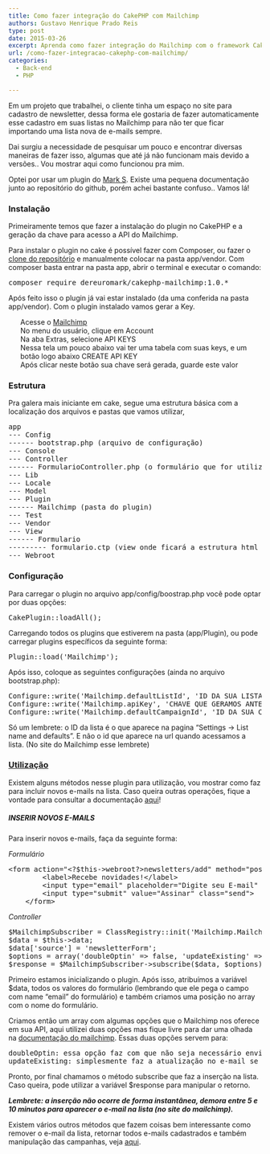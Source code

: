 ```yaml
---
title: Como fazer integração do CakePHP com Mailchimp
authors: Gustavo Henrique Prado Reis
type: post
date: 2015-03-26
excerpt: Aprenda como fazer integração do Mailchimp com o framework CakePHP
url: /como-fazer-integracao-cakephp-com-mailchimp/
categories:
  - Back-end
  - PHP

---
```

Em um projeto que trabalhei, o cliente tinha um espaço no site para cadastro de newsletter, dessa forma ele gostaria de fazer automaticamente esse cadastro em suas listas no Mailchimp para não ter que ficar importando uma lista nova de e-mails sempre.

Dai surgiu a necessidade de pesquisar um pouco e encontrar diversas maneiras de fazer isso, algumas que até já não funcionam mais devido a versões.. Vou mostrar aqui como funcionou pra mim.

Optei por usar um plugin do <a href="https://github.com/dereuromark" rel="noreferrer">Mark S</a>. Existe uma pequena documentação junto ao repositório do github, porém achei bastante confuso.. Vamos lá!

### Instalação

Primeiramente temos que fazer a instalação do plugin no CakePHP e a geração da chave para acesso a API do Mailchimp.

Para instalar o plugin no cake é possível fazer com Composer, ou fazer o <a href="https://github.com/dereuromark/cakephp-mailchimp" rel="noreferrer">clone do repositório</a> e manualmente colocar na pasta app/vendor. Com composer basta entrar na pasta app, abrir o terminal e executar o comando:

<pre class="lang-html">composer require dereuromark/cakephp-mailchimp:1.0.*</pre>

Após feito isso o plugin já vai estar instalado (da uma conferida na pasta app/vendor). Com o plugin instalado vamos gerar a Key.

<ul class="task-list">
  <li>
    Acesse o <a href="http://mailchimp.com/" rel="noreferrer">Mailchimp</a>
  </li>
  <li>
    No menu do usuário, clique em Account
  </li>
  <li>
    Na aba Extras, selecione API KEYS
  </li>
  <li>
    Nessa tela um pouco abaixo vai ter uma tabela com suas keys, e um botão logo abaixo CREATE API KEY
  </li>
  <li>
    Após clicar neste botão sua chave será gerada, guarde este valor
  </li>
</ul>

### <a class="anchor" href="https://gist.github.com/gustavopradoreis/d0e003c8d72b76c396de#estrutura" rel="noreferrer" name="user-content-estrutura"></a>Estrutura

Pra galera mais iniciante em cake, segue uma estrutura básica com a localização dos arquivos e pastas que vamos utilizar,

<pre class="lang-html">app
--- Config
------ bootstrap.php (arquivo de configuração)
--- Console
--- Controller
------ FormularioController.php (o formulário que for utilizar)
--- Lib
--- Locale
--- Model
--- Plugin
------ Mailchimp (pasta do plugin)
--- Test
--- Vendor
--- View
------ Formulario
--------- formulario.ctp (view onde ficará a estrutura html de seu formulário)
--- Webroot
</pre>

### <a class="anchor" href="https://gist.github.com/gustavopradoreis/d0e003c8d72b76c396de#configura%C3%A7%C3%A3o" rel="noreferrer" name="user-content-configura%C3%A7%C3%A3o"></a>Configuração

Para carregar o plugin no arquivo app/config/boostrap.php você pode optar por duas opções:

<pre class="lang-html">CakePlugin::loadAll();
</pre>

Carregando todos os plugins que estiverem na pasta (app/Plugin), ou pode carregar plugins específicos da seguinte forma:

<pre class="lang-html">Plugin::load('Mailchimp');
</pre>

Após isso, coloque as seguintes configurações (ainda no arquivo bootstrap.php):

<pre class="lang-html">Configure::write('Mailchimp.defaultListId', 'ID DA SUA LISTA');
Configure::write('Mailchimp.apiKey', 'CHAVE QUE GERAMOS ANTERIORMENTE');
Configure::write('Mailchimp.defaultCampaignId', 'ID DA SUA CAMPANHA');
</pre>

Só um lembrete: o ID da lista é o que aparece na pagina &#8220;Settings -> List name and defaults&#8221;. E não o id que aparece na url quando acessamos a lista. (No site do Mailchimp esse lembrete)

### <a class="anchor" href="https://gist.github.com/gustavopradoreis/d0e003c8d72b76c396de#utiliza%C3%A7%C3%A3o" rel="noreferrer" name="user-content-utiliza%C3%A7%C3%A3o">Utilização</a>

Existem alguns métodos nesse plugin para utilização, vou mostrar como faz para incluir novos e-mails na lista. Caso queira outras operações, fique a vontade para consultar a documentação <a href="https://github.com/dereuromark/cakephp-mailchimp/blob/master/docs/Mailchimp.md" rel="noreferrer">aqui</a>!

##### <a class="anchor" href="https://gist.github.com/gustavopradoreis/d0e003c8d72b76c396de#inserir-novos-e-mails" rel="noreferrer" name="user-content-inserir-novos-e-mails"></a>INSERIR NOVOS E-MAILS

Para inserir novos e-mails, faça da seguinte forma:

_Formulário_

<pre class="lang-html">&lt;form action="&lt;?$this-&gt;webroot?&gt;newsletters/add" method="post" id="newsletterForm"&gt;
        &lt;label&gt;Recebe novidades!&lt;/label&gt;
        &lt;input type="email" placeholder="Digite seu E-mail" name="data[email]" class="email"&gt;
        &lt;input type="submit" value="Assinar" class="send"&gt;
    &lt;/form&gt;
</pre>

_Controller_

<pre class="lang-html">$MailchimpSubscriber = ClassRegistry::init('Mailchimp.MailchimpSubscriber');
$data = $this-&gt;data;
$data['source'] = 'newsletterForm';
$options = array('doubleOptin' =&gt; false, 'updateExisting' =&gt; false);
$response = $MailchimpSubscriber-&gt;subscribe($data, $options);
</pre>

Primeiro estamos inicializando o plugin. Após isso, atribuímos a variável $data, todos os valores do formulário (lembrando que ele pega o campo com name &#8220;email&#8221; do formulário) e também criamos uma posição no array com o nome do formulário.

Criamos então um array com algumas opções que o Mailchimp nos oferece em sua API, aqui utilizei duas opções mas fique livre para dar uma olhada na <a href="https://apidocs.mailchimp.com/api/1.3/listsubscribe.func.php" rel="noreferrer">documentação do mailchimp</a>. Essas duas opções servem para:

<pre class="lang-html">doubleOptin: essa opção faz com que não seja necessário enviar um e-mail solicitando o usuário a confirmar sua inscrição na lista. Por padrão é TRUE
updateExisting: simplesmente faz a atualização no e-mail se existir ao invés de inserir e-mails repetidos.
</pre>

Pronto, por final chamamos o método subscribe que faz a inserção na lista. Caso queira, pode utilizar a variável $response para manipular o retorno.
  
**_Lembrete: a inserção não ocorre de forma instantânea, demora entre 5 e 10 minutos para aparecer o e-mail na lista (no site do mailchimp)._**

Existem vários outros métodos que fazem coisas bem interessante como remover o e-mail da lista, retornar todos e-mails cadastrados e também manipulação das campanhas, veja <a href="https://github.com/dereuromark/cakephp-mailchimp/blob/master/docs/Mailchimp.md" rel="noreferrer">aqui</a>.
